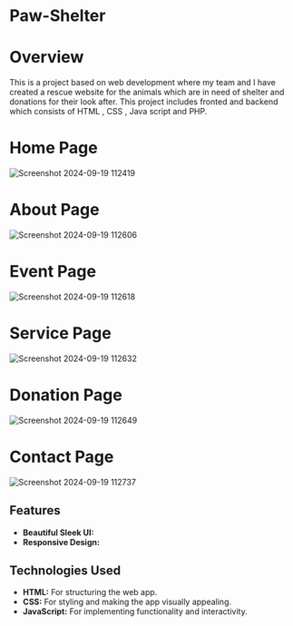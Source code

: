 # Paw-Shelter
# Overview
This is a project based on web development where my team and I have created a rescue website for the animals which are in need of shelter and donations for their look after. This project includes fronted and backend which consists of HTML , CSS , Java script and PHP.

#  Home Page
![Screenshot 2024-09-19 112419](https://github.com/user-attachments/assets/6698292d-fa90-4f9a-b762-1074c2798090)

# About Page
![Screenshot 2024-09-19 112606](https://github.com/user-attachments/assets/deea480e-655b-4da8-851b-46178c636131)

# Event Page
![Screenshot 2024-09-19 112618](https://github.com/user-attachments/assets/eb2188c2-3a9b-476d-88a1-2309d85fbe89)

# Service Page
![Screenshot 2024-09-19 112632](https://github.com/user-attachments/assets/41428909-757c-4cfe-ba57-abafc24ae801)

# Donation Page
![Screenshot 2024-09-19 112649](https://github.com/user-attachments/assets/9d1d450b-1857-4898-bb97-47eaddf7545d)

# Contact Page
![Screenshot 2024-09-19 112737](https://github.com/user-attachments/assets/5895b39c-842b-4fe3-aa4f-b08ac1e17074)

## Features

- **Beautiful Sleek UI:** 
- **Responsive Design:** 

## Technologies Used

- **HTML:** For structuring the web app.
- **CSS:** For styling and making the app visually appealing.
- **JavaScript:** For implementing functionality and interactivity.
